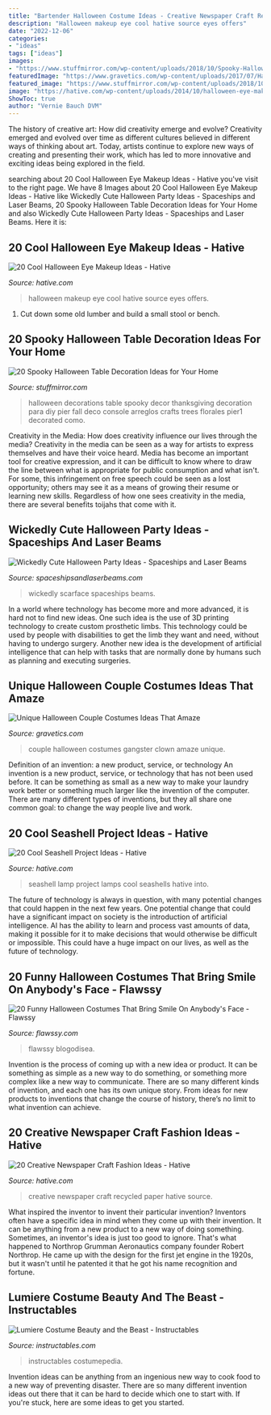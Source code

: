 ```yaml
---
title: "Bartender Halloween Costume Ideas - Creative Newspaper Craft Recycled Paper Hative Source"
description: "Halloween makeup eye cool hative source eyes offers"
date: "2022-12-06"
categories:
- "ideas"
tags: ["ideas"]
images:
- "https://www.stuffmirror.com/wp-content/uploads/2018/10/Spooky-Halloween-Table-Decorations24.jpg"
featuredImage: "https://www.gravetics.com/wp-content/uploads/2017/07/Halloween-gangster-clown-couple.jpg"
featured_image: "https://www.stuffmirror.com/wp-content/uploads/2018/10/Spooky-Halloween-Table-Decorations24.jpg"
image: "https://hative.com/wp-content/uploads/2014/10/halloween-eye-makeup/5-halloween-eye-makeup-ideas.jpg"
ShowToc: true
author: "Vernie Bauch DVM"
---
```



The history of creative art: How did creativity emerge and evolve?
Creativity emerged and evolved over time as different cultures believed in different ways of thinking about art. Today, artists continue to explore new ways of creating and presenting their work, which has led to more innovative and exciting ideas being explored in the field.

	

		
searching about 20 Cool Halloween Eye Makeup Ideas - Hative you've visit to the right page. We have 8 Images about 20 Cool Halloween Eye Makeup Ideas - Hative like Wickedly Cute Halloween Party Ideas - Spaceships and Laser Beams, 20 Spooky Halloween Table Decoration Ideas for Your Home and also Wickedly Cute Halloween Party Ideas - Spaceships and Laser Beams. Here it is:
		
    
## 20 Cool Halloween Eye Makeup Ideas - Hative

<img loading=lazy src="https://hative.com/wp-content/uploads/2014/10/halloween-eye-makeup/5-halloween-eye-makeup-ideas.jpg" onerror="this.onerror=null;this.src='https://tse1.mm.bing.net/th?id=OIP.igebhPdJaHJFesYl8a3IFAHaHa&amp;pid=15.1';" alt="20 Cool Halloween Eye Makeup Ideas - Hative">

_Source: hative.com_

>halloween makeup eye cool hative source eyes offers. 

	

1. Cut down some old lumber and build a small stool or bench.

    
## 20 Spooky Halloween Table Decoration Ideas For Your Home

<img loading=lazy src="https://www.stuffmirror.com/wp-content/uploads/2018/10/Spooky-Halloween-Table-Decorations24.jpg" onerror="this.onerror=null;this.src='https://tse3.mm.bing.net/th?id=OIP.pZXbpzaX277vWfVBr0beVwHaLF&amp;pid=15.1';" alt="20 Spooky Halloween Table Decoration Ideas for Your Home">

_Source: stuffmirror.com_

>halloween decorations table spooky decor thanksgiving decoration para diy pier fall deco console arreglos crafts trees florales pier1 decorated como. 

	

Creativity in the Media: How does creativity influence our lives through the media?
Creativity in the media can be seen as a way for artists to express themselves and have their voice heard. Media has become an important tool for creative expression, and it can be difficult to know where to draw the line between what is appropriate for public consumption and what isn't. For some, this infringement on free speech could be seen as a lost opportunity; others may see it as a means of growing their resume or learning new skills. Regardless of how one sees creativity in the media, there are several benefits toijahs that come with it.

    
## Wickedly Cute Halloween Party Ideas - Spaceships And Laser Beams

<img loading=lazy src="https://spaceshipsandlaserbeams.com/wp-content/uploads/2015/09/unique-halloween-party-ideas-4059.jpg" onerror="this.onerror=null;this.src='https://tse2.mm.bing.net/th?id=OIP.VaaeMdHPG_P5v3CyVcEg_gHaLZ&amp;pid=15.1';" alt="Wickedly Cute Halloween Party Ideas - Spaceships and Laser Beams">

_Source: spaceshipsandlaserbeams.com_

>wickedly scarface spaceships beams. 

	

In a world where technology has become more and more advanced, it is hard not to find new ideas. One such idea is the use of 3D printing technology to create custom prosthetic limbs. This technology could be used by people with disabilities to get the limb they want and need, without having to undergo surgery. Another new idea is the development of artificial intelligence that can help with tasks that are normally done by humans such as planning and executing surgeries.

    
## Unique Halloween Couple Costumes Ideas That Amaze

<img loading=lazy src="https://www.gravetics.com/wp-content/uploads/2017/07/Halloween-gangster-clown-couple.jpg" onerror="this.onerror=null;this.src='https://tse1.mm.bing.net/th?id=OIP.-THLRoYQBDBFTN3iVRSm2QHaN3&amp;pid=15.1';" alt="Unique Halloween Couple Costumes Ideas That Amaze">

_Source: gravetics.com_

>couple halloween costumes gangster clown amaze unique. 

	

Definition of an invention: a new product, service, or technology
An invention is a new product, service, or technology that has not been used before. It can be something as small as a new way to make your laundry work better or something much larger like the invention of the computer. There are many different types of inventions, but they all share one common goal: to change the way people live and work.

    
## 20 Cool Seashell Project Ideas - Hative

<img loading=lazy src="https://hative.com/wp-content/uploads/2014/12/seashell-project-ideas/13-seashell-lamp.jpg" onerror="this.onerror=null;this.src='https://tse3.mm.bing.net/th?id=OIP.qCJraIMZYB5f4uhH387v3AHaLd&amp;pid=15.1';" alt="20 Cool Seashell Project Ideas - Hative">

_Source: hative.com_

>seashell lamp project lamps cool seashells hative into. 

	

The future of technology is always in question, with many potential changes that could happen in the next few years. One potential change that could have a significant impact on society is the introduction of artificial intelligence. AI has the ability to learn and process vast amounts of data, making it possible for it to make decisions that would otherwise be difficult or impossible. This could have a huge impact on our lives, as well as the future of technology.

    
## 20 Funny Halloween Costumes That Bring Smile On Anybody&#039;s Face - Flawssy

<img loading=lazy src="https://www.flawssy.com/wp-content/uploads/2016/05/Funny-Movie-Halloween-Costume-Ideas.jpg" onerror="this.onerror=null;this.src='https://tse3.mm.bing.net/th?id=OIP.H6GxRkGi4vTo5wNh-vaFzwHaKA&amp;pid=15.1';" alt="20 Funny Halloween Costumes That Bring Smile On Anybody&#039;s Face - Flawssy">

_Source: flawssy.com_

>flawssy blogodisea. 

	

Invention is the process of coming up with a new idea or product. It can be something as simple as a new way to do something, or something more complex like a new way to communicate. There are so many different kinds of invention, and each one has its own unique story. From ideas for new products to inventions that change the course of history, there’s no limit to what invention can achieve.

    
## 20 Creative Newspaper Craft Fashion Ideas - Hative

<img loading=lazy src="https://hative.com/wp-content/uploads/2014/10/newspaper-craft-fashion-ideas/8-creative-newspaper-craft-fashion-ideas.jpg" onerror="this.onerror=null;this.src='https://tse4.mm.bing.net/th?id=OIP._4cEe71YtSgyf5UpctjbPQHaM-&amp;pid=15.1';" alt="20 Creative Newspaper Craft Fashion Ideas - Hative">

_Source: hative.com_

>creative newspaper craft recycled paper hative source. 

	

What inspired the inventor to invent their particular invention?
Inventors often have a specific idea in mind when they come up with their invention. It can be anything from a new product to a new way of doing something. Sometimes, an inventor's idea is just too good to ignore. That's what happened to Northrop Grumman Aeronautics company founder Robert Northrop. He came up with the design for the first jet engine in the 1920s, but it wasn't until he patented it that he got his name recognition and fortune.

    
## Lumiere Costume Beauty And The Beast - Instructables

<img loading=lazy src="https://content.instructables.com/ORIG/FGE/X1HW/HGH725BN/FGEX1HWHGH725BN.jpg?auto=webp&amp;frame=1" onerror="this.onerror=null;this.src='https://tse3.mm.bing.net/th?id=OIP.Fc21dPpSNzVJ8rKxGNKygwHaLH&amp;pid=15.1';" alt="Lumiere Costume Beauty and the Beast - Instructables">

_Source: instructables.com_

>instructables costumepedia. 

	

Invention ideas can be anything from an ingenious new way to cook food to a new way of preventing disaster. There are so many different invention ideas out there that it can be hard to decide which one to start with. If you're stuck, here are some ideas to get you started.

